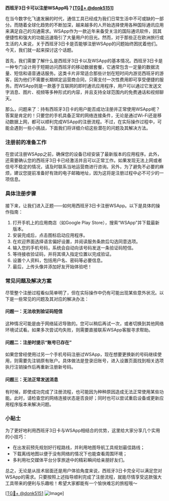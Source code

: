 **西班牙3日卡可以注册WSApp吗？[[TG💪+ @donk5151](https://t.me/s/donk5151)]**

在当今数字化飞速发展的时代，通信工具已经成为我们日常生活中不可或缺的一部分。而随着全球化趋势的不断加深，越来越多的人开始选择使用各种国际通讯应用来满足自己的沟通需求。WSApp作为一款近年来备受关注的国际通讯软件，因其便捷性和强大的功能迅速吸引了大量用户的目光。然而，对于那些正在欧洲旅行或生活的人来说，关于西班牙3日卡是否能够注册WSApp的问题始终困扰着他们。今天，我们就一起来探讨这个话题。

首先，我们需要了解什么是西班牙3日卡以及WSApp的基本情况。西班牙3日卡是一种专门设计用于短期访问西班牙的移动数据套餐，它通常包含一定量的数据流量、短信和语音通话服务。这类卡片非常适合那些计划在短时间内游览西班牙的游客，因为他们不需要长期绑定运营商合同，只需支付一次性费用即可享受便捷的服务。而WSApp则是一款基于互联网的即时通讯应用程序，用户可以通过它发送文字消息、图片、视频等多种形式的内容，并且支持全球范围内的免费通话和视频聊天。

那么，问题来了：持有西班牙3日卡的用户能否成功注册并正常使用WSApp呢？答案是肯定的！只要您的手机具备正常的网络连接条件，无论是通过Wi-Fi还是移动数据上网，都可以顺利完成WSApp的注册流程。不过，在实际操作过程中，可能会遇到一些小挑战，下面我们将详细介绍这些潜在的问题及其解决方法。

### 注册前的准备工作

在尝试注册WSApp之前，确保您的设备已经安装了最新版本的应用程序。此外，还需要确认您的西班牙3日卡已经激活并且可以正常工作。如果发现无法上网或者信号不稳定的情况，请及时联系当地运营商进行咨询。另外，为了避免不必要的麻烦，建议您提前准备好有效的电子邮箱地址，因为这将是注册过程中必不可少的一项信息。

### 具体注册步骤

接下来，让我们进入正题——如何用西班牙3日卡注册WSApp。以下是具体的操作指南：

1. 打开手机上的应用商店（如Google Play Store），搜索“WSApp”并下载最新版本。
2. 安装完成后，点击图标启动应用程序。
3. 在欢迎界面选择语言偏好设置，并阅读服务条款后勾选同意选项。
4. 输入您的手机号码，系统会自动向该号码发送一条验证码短信。
5. 等待接收验证码，并将其填入指定位置以完成验证。
6. 设置个人资料，包括用户名、密码等必要信息。
7. 最后，上传头像并添加好友开始体验吧！

### 常见问题及解决方案

尽管整个注册过程看似简单明了，但在实际操作中仍有可能出现某些意外状况。以下是一些常见的问题及其对应的解决办法：

#### 问题一：无法收到验证码短信
这种情况可能是由于网络延迟导致的。您可以稍后再试一次，或者切换到其他网络环境试试看。如果多次尝试均失败，则需要直接联系WSApp客服寻求帮助。

#### 问题二：注册时提示“账号已存在”
如果您曾经使用过另一个手机号码注册过WSApp，现在想要更换新的号码继续使用，则需要先注销原有账户。具体做法是登录旧账号，进入设置页面找到相关选项执行注销操作后再重新注册新号码。

#### 问题三：无法正常发送消息
有时候，即使成功完成了注册流程，也可能因为种种原因造成无法正常使用某些功能。此时，请检查您的网络连接状态是否良好；同时也可以尝试重启设备或更新应用程序版本来解决问题。

### 小贴士

为了更好地利用西班牙3日卡与WSApp相结合的优势，这里给大家分享几个实用的小技巧：
- 在出发前预先规划好行程路线，并利用地图导航工具规划最佳路线；
- 下载离线地图以便于没有网络的情况下也能查看周围环境；
- 多利用社交媒体平台分享旅途中的精彩瞬间给亲朋好友们。

总之，无论是从技术层面还是用户体验角度来说，西班牙3日卡完全可以满足您对WSApp的需求。只要按照上述指导顺利完成了注册流程，就能尽情享受这款强大工具带来的便利与乐趣啦！希望大家都能有一个愉快难忘的旅程哦～

[[TG💪+ @donk5151](https://t.me/s/donk5151) ![Image](https://i.postimg.cc/rwNCRYN7/Snipaste-2025-04-30-17-27-05.png)]
